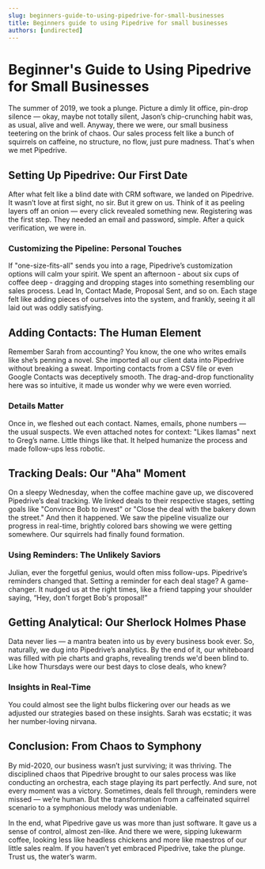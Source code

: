 ```yaml
---
slug: beginners-guide-to-using-pipedrive-for-small-businesses
title: Beginners guide to using Pipedrive for small businesses
authors: [undirected]
---
```


# Beginner's Guide to Using Pipedrive for Small Businesses

The summer of 2019, we took a plunge. Picture a dimly lit office, pin-drop silence — okay, maybe not totally silent, Jason’s chip-crunching habit was, as usual, alive and well. Anyway, there we were, our small business teetering on the brink of chaos. Our sales process felt like a bunch of squirrels on caffeine, no structure, no flow, just pure madness. That's when we met Pipedrive.

## Setting Up Pipedrive: Our First Date

After what felt like a blind date with CRM software, we landed on Pipedrive. It wasn’t love at first sight, no sir. But it grew on us. Think of it as peeling layers off an onion — every click revealed something new. Registering was the first step. They needed an email and password, simple. After a quick verification, we were in. 

### Customizing the Pipeline: Personal Touches

If "one-size-fits-all" sends you into a rage, Pipedrive’s customization options will calm your spirit. We spent an afternoon - about six cups of coffee deep - dragging and dropping stages into something resembling our sales process. Lead In, Contact Made, Proposal Sent, and so on. Each stage felt like adding pieces of ourselves into the system, and frankly, seeing it all laid out was oddly satisfying.

## Adding Contacts: The Human Element

Remember Sarah from accounting? You know, the one who writes emails like she’s penning a novel. She imported all our client data into Pipedrive without breaking a sweat. Importing contacts from a CSV file or even Google Contacts was deceptively smooth. The drag-and-drop functionality here was so intuitive, it made us wonder why we were even worried.

### Details Matter

Once in, we fleshed out each contact. Names, emails, phone numbers — the usual suspects. We even attached notes for context: "Likes llamas" next to Greg’s name. Little things like that. It helped humanize the process and made follow-ups less robotic.

## Tracking Deals: Our "Aha" Moment

On a sleepy Wednesday, when the coffee machine gave up, we discovered Pipedrive’s deal tracking. We linked deals to their respective stages, setting goals like "Convince Bob to invest" or "Close the deal with the bakery down the street." And then it happened. We saw the pipeline visualize our progress in real-time, brightly colored bars showing we were getting somewhere. Our squirrels had finally found formation.

### Using Reminders: The Unlikely Saviors

Julian, ever the forgetful genius, would often miss follow-ups. Pipedrive’s reminders changed that. Setting a reminder for each deal stage? A game-changer. It nudged us at the right times, like a friend tapping your shoulder saying, “Hey, don't forget Bob's proposal!”

## Getting Analytical: Our Sherlock Holmes Phase

Data never lies — a mantra beaten into us by every business book ever. So, naturally, we dug into Pipedrive’s analytics. By the end of it, our whiteboard was filled with pie charts and graphs, revealing trends we'd been blind to. Like how Thursdays were our best days to close deals, who knew?

### Insights in Real-Time

You could almost see the light bulbs flickering over our heads as we adjusted our strategies based on these insights. Sarah was ecstatic; it was her number-loving nirvana.

## Conclusion: From Chaos to Symphony

By mid-2020, our business wasn’t just surviving; it was thriving. The disciplined chaos that Pipedrive brought to our sales process was like conducting an orchestra, each stage playing its part perfectly. And sure, not every moment was a victory. Sometimes, deals fell through, reminders were missed — we’re human. But the transformation from a caffeinated squirrel scenario to a symphonious melody was undeniable.

In the end, what Pipedrive gave us was more than just software. It gave us a sense of control, almost zen-like. And there we were, sipping lukewarm coffee, looking less like headless chickens and more like maestros of our little sales realm. If you haven’t yet embraced Pipedrive, take the plunge. Trust us, the water’s warm.